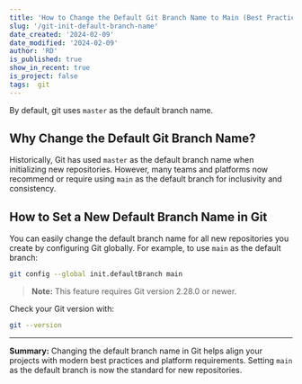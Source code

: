 ```yaml
---
title: 'How to Change the Default Git Branch Name to Main (Best Practices for Modern Repositories)'
slug: '/git-init-default-branch-name'
date_created: '2024-02-09'
date_modified: '2024-02-09'
author: 'RD'
is_published: true
show_in_recent: true
is_project: false
tags:  git
---
```


By default, git uses `master` as the default branch name.

## Why Change the Default Git Branch Name?

Historically, Git has used `master` as the default branch name when initializing new repositories. However, many teams and platforms now recommend or require using `main` as the default branch for inclusivity and consistency.

## How to Set a New Default Branch Name in Git

You can easily change the default branch name for all new repositories you create by configuring Git globally. For example, to use `main` as the default branch:

```bash
git config --global init.defaultBranch main
```


> **Note:** This feature requires Git version 2.28.0 or newer.

Check your Git version with:

```bash
git --version
```


---

**Summary:**
Changing the default branch name in Git helps align your projects with modern best practices and platform requirements. Setting `main` as the default branch is now the standard for new repositories.